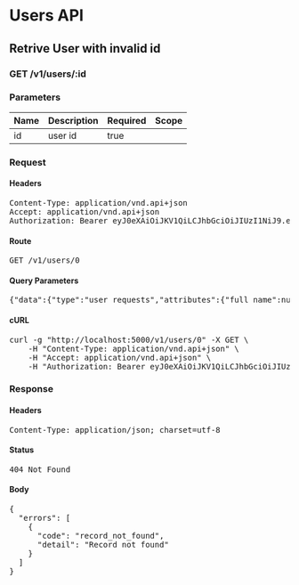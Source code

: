 # Users API

## Retrive User with invalid id

### GET /v1/users/:id

### Parameters

| Name | Description | Required | Scope |
|------|-------------|----------|-------|
| id | user id | true |  |

### Request

#### Headers

<pre>Content-Type: application/vnd.api+json
Accept: application/vnd.api+json
Authorization: Bearer eyJ0eXAiOiJKV1QiLCJhbGciOiJIUzI1NiJ9.eyJleHAiOjE1MzY3NjA5NzMsInN1YiI6MTYyfQ.uXcQz764au7gfpmZFOaO8AFn-tEhF7GR9CsjSP8fBos</pre>

#### Route

<pre>GET /v1/users/0</pre>

#### Query Parameters

<pre>{&quot;data&quot;:{&quot;type&quot;:&quot;user_requests&quot;,&quot;attributes&quot;:{&quot;full_name&quot;:null,&quot;email&quot;:null,&quot;password&quot;:null}}}: </pre>

#### cURL

<pre class="request">curl -g &quot;http://localhost:5000/v1/users/0&quot; -X GET \
	-H &quot;Content-Type: application/vnd.api+json&quot; \
	-H &quot;Accept: application/vnd.api+json&quot; \
	-H &quot;Authorization: Bearer eyJ0eXAiOiJKV1QiLCJhbGciOiJIUzI1NiJ9.eyJleHAiOjE1MzY3NjA5NzMsInN1YiI6MTYyfQ.uXcQz764au7gfpmZFOaO8AFn-tEhF7GR9CsjSP8fBos&quot;</pre>

### Response

#### Headers

<pre>Content-Type: application/json; charset=utf-8</pre>

#### Status

<pre>404 Not Found</pre>

#### Body

<pre>{
  "errors": [
    {
      "code": "record_not_found",
      "detail": "Record not found"
    }
  ]
}</pre>
